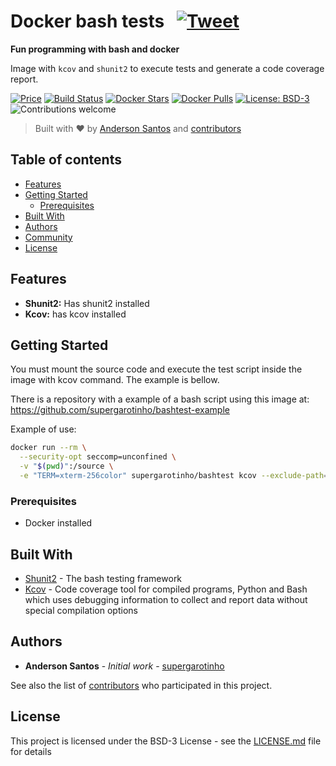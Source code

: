 # Docker bash tests &nbsp; [![Tweet](https://camo.githubusercontent.com/83d4084f7b71558e33b08844da5c773a8657e271/68747470733a2f2f696d672e736869656c64732e696f2f747769747465722f75726c2f687474702f736869656c64732e696f2e7376673f7374796c653d736f6369616c)](https://twitter.com/intent/tweet?text=Execute%20and%20generate%20bash%20testing%20report%20with%20supergarotinho%2Fbashtest%20image!&amp;url=https://www.gruponeuro.com.br&amp;via=supergarotinho&amp;hashtags=docker,bash,test,testing,report,coverage,shunit2,kcov)

**Fun programming with bash and docker**


Image with ```kcov``` and ```shunit2``` to execute tests and generate a code coverage report.


[![Price](https://img.shields.io/badge/price-FREE-0098f7.svg)](https://github.com/supergarotinho/docker-bashtest/blob/master/LICENSE)
[![Build Status](https://dockerbuildbadges.quelltext.eu/status.svg?organization=supergarotinho&repository=bashtest)](https://hub.docker.com/r/supergarotinho/bashtest/)
[![Docker Stars](https://img.shields.io/docker/stars/supergarotinho/bashtest.svg)](https://hub.docker.com/r/supergarotinho/bashtest/)
[![Docker Pulls](https://img.shields.io/docker/pulls/supergarotinho/bashtest.svg)](https://hub.docker.com/r/supergarotinho/bashtest/)
[![License: BSD-3](https://img.shields.io/badge/license-BSD3-blue.svg)](https://github.com/supergarotinho/docker-bashtest/blob/master/LICENSE)
![Contributions welcome](https://img.shields.io/badge/contributions-welcome-orange.svg)

> Built with ❤︎ by [Anderson Santos](https://br.linkedin.com/in/andersonrss) and [contributors](https://github.com/supergarotinho/docker-bashtest/graphs/contributors)

## Table of contents

- [Features](#features)
- [Getting Started](#getting-started)
  - [Prerequisites](#prerequisites)
- [Built With](#built-with)
- [Authors](#authors)
- [Community](#community)
- [License](#license)

## Features

* **Shunit2:** Has shunit2 installed
* **Kcov:** has kcov installed

## Getting Started

You must mount the source code and execute the test script inside the image with kcov command. The example is bellow.

There is a repository with a example of a bash script using this image at: https://github.com/supergarotinho/bashtest-example

Example of use:

```bash
docker run --rm \
  --security-opt seccomp=unconfined \
  -v "$(pwd)":/source \
  -e "TERM=xterm-256color" supergarotinho/bashtest kcov --exclude-path=/root/shunit2 ./coverage ./test/unit-test.sh
```

### Prerequisites

* Docker installed

## Built With

* [Shunit2](https://github.com/kward/shunit2) - The bash testing framework
* [Kcov](https://github.com/SimonKagstrom/kcov) - Code coverage tool for compiled programs, Python and Bash which uses debugging information to collect and report data without special compilation options

## Authors

* **Anderson Santos** - *Initial work* - [supergarotinho](https://github.com/supergarotinho)

See also the list of [contributors](https://github.com/supergarotinho/docker-bashtest/contributors) who participated in this project.

## License

This project is licensed under the BSD-3 License - see the [LICENSE.md](LICENSE.md) file for details
